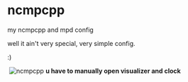# ncmpcpp

my ncmpcpp and mpd config

well it ain't very special, very simple config.


:)

<img> ![ncmpcpp](https://user-images.githubusercontent.com/60225359/126075425-5d7240f2-432f-49d4-8ae2-d12f37a595c4.png) </img>
**u have to manually open visualizer and clock**
